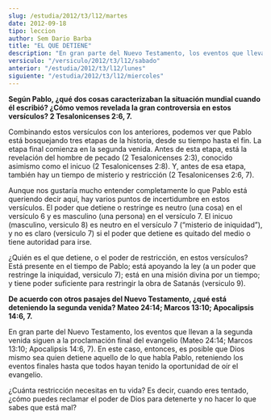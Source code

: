 ```yaml
---
slug: /estudia/2012/t3/l12/martes
date: 2012-09-18
tipo: leccion
author: Sem Dario Barba
title: "EL QUE DETIENE"
description: "En gran parte del Nuevo Testamento, los eventos que llevan a la segunda ve-  nida siguen a la proclamación final del evangelio. En este caso, entonces, es  posible que Dios mismo sea quien detiene aquello de lo que habla Pablo,  reteniendo los eventos finales hasta que todos h..."
versiculo: "/versiculo/2012/t3/l12/sabado"
anterior: "/estudia/2012/t3/l12/lunes"
siguiente: "/estudia/2012/t3/l12/miercoles"
---
```


**Según Pablo, ¿qué dos cosas caracterizaban la situación mundial cuando él escribió? ¿Cómo vemos revelada la gran controversia en estos versículos? 2 Tesalonicenses 2:6, 7.**

Combinando estos versículos con los anteriores, podemos ver que Pablo está bosquejando tres etapas de la historia, desde su tiempo hasta el fin. La etapa final comienza en la segunda venida. Antes de esta etapa, está la revelación del hombre de pecado (2 Tesalonicenses 2:3), conocido asimismo como el inicuo (2 Tesalonicenses 2:8). Y, antes de esa etapa, también hay un tiempo de misterio y restricción (2 Tesalonicenses 2:6, 7).

Aunque nos gustaría mucho entender completamente lo que Pablo está queriendo decir aquí, hay varios puntos de incertidumbre en estos versículos. El poder que detiene o restringe es neutro (una cosa) en el versículo 6 y es masculino (una persona) en el versículo 7. El inicuo (masculino, versiculo 8) es neutro en el versículo 7 (“misterio de iniquidad”), y no es claro (versiculo 7) si el poder que detiene es quitado del medio o tiene autoridad para irse.

¿Quién es el que detiene, o el poder de restricción, en estos versículos? Está presente en el tiempo de Pablo; está apoyando la ley (a un poder que restringe la iniquidad, versiculo 7); está en una misión divina por un tiempo; y tiene poder suficiente para restringir la obra de Satanás (versiculo 9).

**De acuerdo con otros pasajes del Nuevo Testamento, ¿qué está deteniendo la segunda venida? Mateo 24:14; Marcos 13:10; Apocalipsis 14:6, 7.**

En gran parte del Nuevo Testamento, los eventos que llevan a la segunda venida siguen a la proclamación final del evangelio (Mateo 24:14; Marcos 13:10; Apocalipsis 14:6, 7). En este caso, entonces, es posible que Dios mismo sea quien detiene aquello de lo que habla Pablo, reteniendo los eventos finales hasta que todos hayan tenido la oportunidad de oír el evangelio.

¿Cuánta restricción necesitas en tu vida? Es decir, cuando eres tentado, ¿cómo puedes reclamar el poder de Dios para detenerte y no hacer lo que sabes que está mal?
